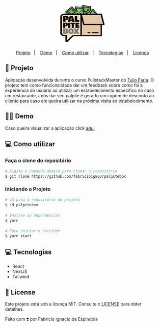 <h1 align="center">
    <img alt="Logo" src="./public/logo-palpitebox.png" />
  <br>
</h1>

<p align="center">
  <a href="#-projeto">Projeto</a>&nbsp;&nbsp;&nbsp;|&nbsp;&nbsp;&nbsp;
  <a href="#-demo">Demo</a>&nbsp;&nbsp;&nbsp;|&nbsp;&nbsp;&nbsp;
  <a href="#-como-utilizar">Como utilizar</a>&nbsp;&nbsp;&nbsp;|&nbsp;&nbsp;&nbsp;
  <a href="#-tecnologias">Tecnologias</a>&nbsp;&nbsp;&nbsp;|&nbsp;&nbsp;&nbsp;
  <a href="#-license">Licença</a>
</p>

## 🚀 Projeto

Aplicação desenvolvida durante o curso FullstackMaster do [Tulio Faria](https://github.com/tuliofaria). 
O projeto tem como funcionalidade dar um feedback sobre como foi a experiencia do usuário ao utilizar um estabelecimento especifico no caso um restaurante, após dar seu palpite é gerado um cupom de desconto ao cliente para caso ele queira utilizar na próxima visita ao estabelecimento. 

## 🏃‍♂️ Demo

Caso queira visualizar a aplicação click [aqui](https://palpitebox-m3fthtlbg-fabricioig863.vercel.app/)

## 💻 Como utilizar

### Faça o clone do repositório
```bash
# Digite o comando abaixo para clonar o repositório
$ git clone https://github.com/fabricioig863/palpitebox
```

### Iniciando o Projeto

```bash
# Vá para o repositório do projeto
$ cd palpitebox

# Instale as dependencias
$ yarn

# Para iniciar o servidor
$ yarn start
```

## 💻 Tecnologias

- React
- NextJS
- Tailwind


## 📝 License

Este projeto está sob a licença MIT. Consulte o [LICENSE](LICENSE.md) para obter detalhes.

Feito com ❣️ por Fabricio Ignacio de Espindola